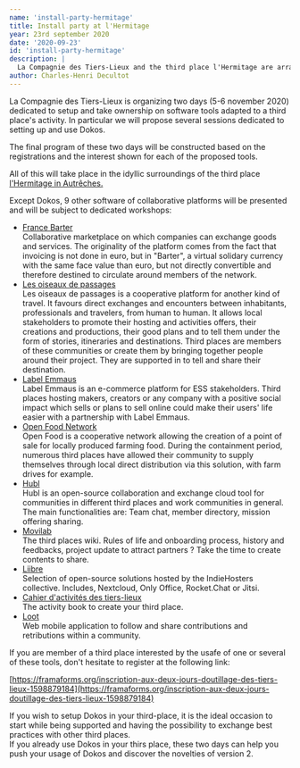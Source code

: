 ```yaml
---
name: 'install-party-hermitage'
title: Install party at l'Hermitage
year: 23rd september 2020
date: '2020-09-23'
id: 'install-party-hermitage'
description: |
  La Compagnie des Tiers-Lieux and the third place l'Hermitage are arranging two days - 5 and 6 of november 2020 - dedicated to software tools for third places during which you are welcome to come discover Dokos.
author: Charles-Henri Decultot
---
```


La Compagnie des Tiers-Lieux is organizing two days (5-6 november 2020) dedicated to setup and take ownership on software tools adapted to a third place's activity. In particular we will propose several sessions dedicated to setting up and use Dokos.  

The final program of these two days will be constructed based on the registrations and the interest shown for each of the proposed tools.  

All of this will take place in the idyllic surroundings of the third place [l'Hermitage in Autrêches.](https://www.hermitagelelab.com/)

Except Dokos, 9 other software of collaborative platforms will be presented and will be subject to dedicated workshops:


- [France Barter](www.francebarter.coop)  
  Collaborative marketplace on which companies can exchange goods and services. The originality of the platform comes from the fact that invoicing is not done in euro, but in "Barter", a virtual solidary currency with the same face value than euro, but not directly convertible and therefore destined to circulate around members of the network.
- [Les oiseaux de passages](https://lesoiseauxdepassage.coop/)  
  Les oiseaux de passages is a cooperative platform for another kind of travel. It favours direct exchanges and encounters between inhabitants, professionals and travelers, from human to human. It allows local stakeholders to promote their hosting and activities offers, their creations and productions, their good plans and to tell them under the form of stories, itineraries and destinations. Third places are members of these communities or create them by bringing together people around their project. They are supported in to tell and share their destination.
- [Label Emmaus](https://www.label-emmaus.co/fr/)  
  Label Emmaus is an e-commerce platform for ESS stakeholders. Third places hosting makers, creators or any company with a positive social impact which sells or plans to sell online could make their users' life easier with a partnership with Label Emmaus.
- [Open Food Network](https://www.openfoodfrance.org/)  
  Open Food is a cooperative network allowing the creation of a point of sale for locally produced farming food. During the containment period, numerous third places have allowed their community to supply themselves through local direct distribution via this solution, with farm drives for example.
- [Hubl](https://hubl.world/fr/)  
  Hubl is an open-source collaboration and exchange cloud tool for communities in different third places and work communities in general.
  The main functionalities are: Team chat, member directory, mission offering sharing.
- [Movilab](https://movilab.org/wiki/Accueil)  
  The third places wiki. Rules of life and onboarding process, history and feedbacks, project update to attract partners ?
  Take the time to create contents to share.
- [Liibre](https://indiehosters.net/liiibre/)  
  Selection of open-source solutions hosted by the IndieHosters collective. Includes, Nextcloud, Only Office, Rocket.Chat or Jitsi.
- [Cahier d'activités des tiers-lieux](https://compagnie.tiers-lieux.org/partager/)  
  The activity book to create your third place.
- [Loot](https://loot-project.gitlab.io/userguide/doc/about/index.html)  
  Web mobile application to follow and share contributions and retributions within a community.


If you are member of a third place interested by the usafe of one or several of these tools, don't hesitate to register at the following link:  

[https://framaforms.org/inscription-aux-deux-jours-doutillage-des-tiers-lieux-1598879184](https://framaforms.org/inscription-aux-deux-jours-doutillage-des-tiers-lieux-1598879184)


If you wish to setup Dokos in your third-place, it is the ideal occasion to start while being supported and having the possibility to exchange best practices with other third places.  
If you already use Dokos in your thirs place, these two days can help you push your usage of Dokos and discover the novelties of version 2.  